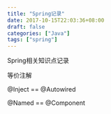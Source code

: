 ```yaml
---
title: "Spring记录"
date: 2017-10-15T22:03:36+08:00
draft: false
categories: ["Java"]
tags: ["spring"]
---
```


Spring相关知识点记录
<!--more-->

等价注解

@Inject == @Autowired

@Named == @Component
